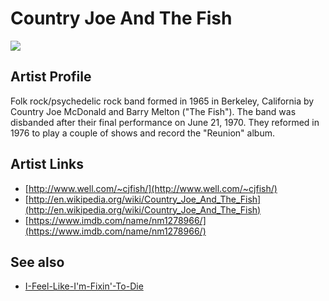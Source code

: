# Country Joe And The Fish

![](../../asssets/artists/Country_Joe_And_The_Fish.png)

## Artist Profile

Folk rock/psychedelic rock band formed in 1965 in Berkeley, California by Country Joe McDonald and Barry Melton ("The Fish"). The band was disbanded after their final performance on June 21, 1970. They reformed in 1976 to play a couple of shows and record the "Reunion" album.

## Artist Links

- [http://www.well.com/~cjfish/](http://www.well.com/~cjfish/)
- [http://en.wikipedia.org/wiki/Country_Joe_And_The_Fish](http://en.wikipedia.org/wiki/Country_Joe_And_The_Fish)
- [https://www.imdb.com/name/nm1278966/](https://www.imdb.com/name/nm1278966/)


## See also

- [I-Feel-Like-I'm-Fixin'-To-Die](Country_Joe_And_The_Fish-I-Feel-Like-Im-Fixin-To-Die.md)
